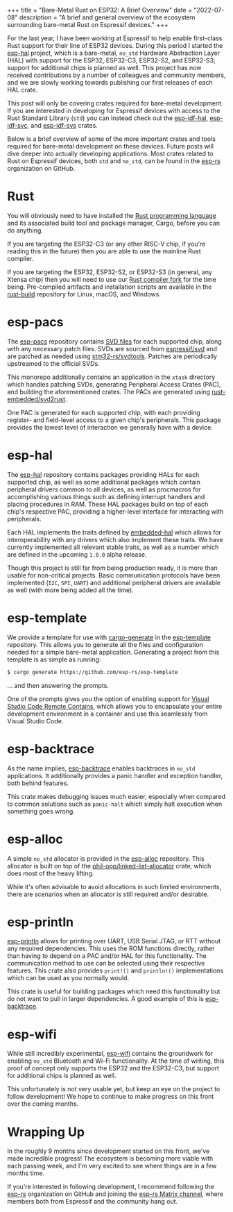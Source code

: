 +++
title       = "Bare-Metal Rust on ESP32: A Brief Overview"
date        = "2022-07-08"
description = "A brief and general overview of the ecosystem surrounding bare-metal Rust on Espressif devices."
+++

For the last year, I have been working at Espressif to help enable first-class Rust support for their line of ESP32 devices. During this period I started the [esp-hal](https://github.com/esp-rs/esp-hal) project, which is a bare-metal, `no_std` Hardware Abstraction Layer (HAL) with support for the ESP32, ESP32-C3, ESP32-S2, and ESP32-S3; support for additional chips is planned as well. This project has now received contributions by a number of colleagues and community members, and we are slowly working towards publishing our first releases of each HAL crate.

This post will only be covering crates required for bare-metal development. If you are interested in developing for Espressif devices with access to the Rust Standard Library (`std`) you can instead check out the [esp-idf-hal](https://github.com/esp-rs/esp-idf-hal), [esp-idf-svc](https://github.com/esp-rs/esp-idf-svc), and [esp-idf-sys](https://github.com/esp-rs/esp-idf-sys) crates.

Below is a brief overview of some of the more important crates and tools required for bare-metal development on these devices. Future posts will dive deeper into actually developing applications. Most crates related to Rust on Espressif devices, both `std` and `no_std`, can be found in the [esp-rs](https://github.com/esp-rs) organization on GitHub.

# Rust

You will obviously need to have installed the [Rust programming language](https://rust-lang.org) and its associated build tool and package manager, Cargo, before you can do anything.

If you are targeting the ESP32-C3 (or any other RISC-V chip, if you're reading this in the future) then you are able to use the mainline Rust compiler.

If you are targeting the ESP32, ESP32-S2, or ESP32-S3 (in general, any Xtensa chip) then you will need to use our [Rust compiler fork](https://github.com/esp-rs/rust) for the time being. Pre-compiled artifacts and installation scripts are available in the [rust-build](https://github.com/esp-rs/rust-build) repository for Linux, macOS, and Windows.

# esp-pacs

The [esp-pacs](https://github.com/esp-rs/esp-pacs) repository contains [SVD files](https://www.keil.com/pack/doc/CMSIS/SVD/html/index.html) for each supported chip, along with any necessary patch files. SVDs are sourced from [espressif/svd](https://github.com/espressif/svd) and are patched as needed using [stm32-rs/svdtools](https://github.com/stm32-rs/svdtools). Patches are periodically upstreamed to the official SVDs.

This monorepo additionally contains an application in the `xtask` directory which handles patching SVDs, generating Peripheral Access Crates (PAC), and building the aforementioned crates. The PACs are generated using [rust-embedded/svd2rust](https://github.com/rust-embedded/svd2rust).

One PAC is generated for each supported chip, with each providing register- and field-level access to a given chip's peripherals. This package provides the lowest level of interaction we generally have with a device.

# esp-hal

The [esp-hal](https://github.com/esp-rs/esp-hal) repository contains packages providing HALs for each supported chip, as well as some additional packages which contain peripheral drivers common to all devices, as well as procmacros for accomplishing various things such as defining interrupt handlers and placing procedures in RAM. These HAL packages build on top of each chip's respective PAC, providing a higher-level interface for interacting with peripherals.

Each HAL implements the traits defined by [embedded-hal](https://github.com/rust-embedded/embedded-hal) which allows for interoperability with any drivers which also implement these traits. We have currently implemented all relevant stable traits, as well as a number which are defined in the upcoming `1.0.0` alpha release.

Though this project is still far from being production ready, it is more than usable for non-critical projects. Basic communication protocols have been implemented (`I2C`, `SPI`, `UART`) and additional peripheral drivers are available as well (with more being added all the time).

# esp-template

We provide a template for use with [cargo-generate](https://github.com/cargo-generate/cargo-generate) in the [esp-template](https://github.com/esp-rs/esp-template) repository. This allows you to generate all the files and configuration needed for a simple bare-metal application. Generating a project from this template is as simple as running:

```bash
$ cargo generate https://github.com/esp-rs/esp-template
```

&hellip; and then answering the prompts.

One of the prompts gives you the option of enabling support for [Visual Studio Code Remote Contains](https://code.visualstudio.com/docs/remote/containers), which allows you to encapsulate your entire development environment in a container and use this seamlessly from Visual Studio Code.

# esp-backtrace

As the name implies, [esp-backtrace](https://github.com/esp-rs/esp-backtrace) enables backtraces in `no_std` applications. It additionally provides a panic handler and exception handler, both behind features.

This crate makes debugging issues much easier, especially when compared to common solutions such as `panic-halt` which simply halt execution when something goes wrong.

# esp-alloc

A simple `no_std` allocator is provided in the [esp-alloc](https://github.com/esp-rs/esp-alloc) repository. This allocator is built on top of the [phil-opp/linked-list-allocator](https://github.com/phil-opp/linked-list-allocator) crate, which does most of the heavy lifting.

While it's often advisable to avoid allocations in such limited environments, there are scenarios when an allocator is still required and/or desirable.

# esp-println

[esp-println](https://github.com/esp-rs/esp-println) allows for printing over UART, USB Serial JTAG, or RTT without any required dependencies. This uses the ROM functions directly, rather than having to depend on a PAC and/or HAL for this functionality. The communication method to use can be selected using their respective features. This crate also provides `print!()` and `println!()` implementations which can be used as you normally would.

This crate is useful for building packages which need this functionality but do not want to pull in larger dependencies. A good example of this is [esp-backtrace](https://github.com/esp-rs/esp-backtrace).

# esp-wifi

While still incredibly experimental, [esp-wifi](https://github.com/esp-rs/esp-wifi) contains the groundwork for enabling `no_std` Bluetooth and Wi-Fi functionality. At the time of writing, this proof of concept only supports the ESP32 and the ESP32-C3, but support for additional chips is planned as well.

This unfortunately is not very usable yet, but keep an eye on the project to follow development! We hope to continue to make progress on this front over the coming months.

# Wrapping Up

In the roughly 9 months since development started on this front, we've made incredible progress! The ecosystem is becoming more viable with each passing week, and I'm very excited to see where things are in a few months time.

If you're interested in following development, I recommend following the [esp-rs](https://github.com/esp-rs) organization on GitHub and joining the [esp-rs Matrix channel](https://matrix.to/#/#esp-rs:matrix.org), where members both from Espressif and the community hang out.
